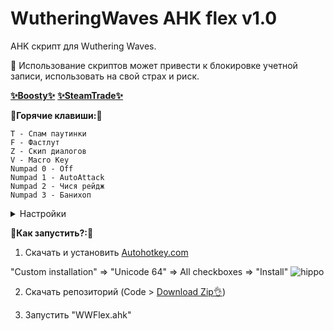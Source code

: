 # WutheringWaves AHK flex v1.0

AHK скрипт для Wuthering Waves.

🙏 Использование скриптов может привести к блокировке учетной записи, использовать на свой страх и риск.

[__✨Boosty✨__](https://boosty.to/kramar1337)
[__✨SteamTrade✨__](https://steamcommunity.com/tradeoffer/new/?partner=176456946&token=QbYR9jmE)

:musical_keyboard:__Горячие клавиши:__:musical_keyboard:
```
T - Спам паутинки
F - Фастлут
Z - Скип диалогов
V - Macro Key
Numpad 0 - Off
Numpad 1 - AutoAttack
Numpad 2 - Чися рейдж
Numpad 3 - Банихоп
```

<details>
<summary>Настройки</summary>

Чтобы изменить настройки скрипта: открой "WWFlex.ahk" через блокнот.

```
key_Pautinka := "T"
key_Macro := "V"
key_SkipNPC := "Z"
key_Fastlyt := "F"
key_EndExitapp := "End"
key_PauseSuspend := "Del"
key_Reload := "Home"
key_LabelNumpad0 := "Numpad0"
key_LabelNumpad1 := "Numpad1"
key_LabelNumpad2 := "Numpad2"
key_LabelNumpad3 := "Numpad3"
Checkbox_Pautinka = 1
Checkbox_Macro = 1
Checkbox_SkipNPC = 1
Checkbox_Fastlyt = 1
Checkbox_PauseSuspend = 0
Checkbox_Reload = 0
SelectDefaultMacro = 2
SkipNPCLockMode = 1
BhopDelayIn = 100
FastlytDelayIn = 130
WindowFocus = ahk_class UnrealWindow
```

</details>

:memo:__Как запустить?:__:memo:

1. Скачать и установить [Autohotkey.com](https://www.autohotkey.com/download/ahk-install.exe)

  "Custom installation" => "Unicode 64" => All checkboxes => "Install"
![hippo](https://media.giphy.com/media/LerrohpjasApOHH9G1/giphy.gif)

2. Скачать репозиторий (Code > [Download Zip👌](https://github.com/Kramar1337/WutheringWaves-AHK-flex/archive/main.zip))

3. Запустить "WWFlex.ahk"
